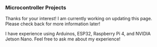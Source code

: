 ### Microcontroller Projects

Thanks for your interest! I am currently working on updating this page. Please check back for more information later!

I have experience using Arduinos, ESP32, Raspberry Pi 4, and NVIDIA Jetson Nano. Feel free to ask me about my experience!
